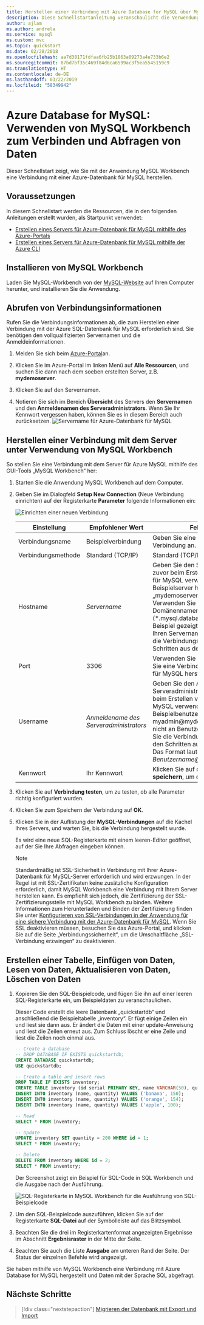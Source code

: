 ```yaml
---
title: Herstellen einer Verbindung mit Azure Database for MySQL über MySQL Workbench
description: Diese Schnellstartanleitung veranschaulicht die Verwendung von MySQL Workbench – einem Tool, mit dem Sie eine Verbindung mit Azure-Datenbank für MySQL herstellen und Daten daraus abfragen können.
author: ajlam
ms.author: andrela
ms.service: mysql
ms.custom: mvc
ms.topic: quickstart
ms.date: 02/28/2018
ms.openlocfilehash: aa7d38171fdfaa6fb25b1863a09273a4e733b6e2
ms.sourcegitcommit: 87bd7bf35c469f84d6ca6599ac3f5ea5545159c9
ms.translationtype: HT
ms.contentlocale: de-DE
ms.lasthandoff: 03/22/2019
ms.locfileid: "58349942"
---
```

# <a name="azure-database-for-mysql-use-mysql-workbench-to-connect-and-query-data"></a>Azure Database for MySQL: Verwenden von MySQL Workbench zum Verbinden und Abfragen von Daten
Dieser Schnellstart zeigt, wie Sie mit der Anwendung MySQL Workbench eine Verbindung mit einer Azure-Datenbank für MySQL herstellen. 

## <a name="prerequisites"></a>Voraussetzungen
In diesem Schnellstart werden die Ressourcen, die in den folgenden Anleitungen erstellt wurden, als Startpunkt verwendet:
- [Erstellen eines Servers für Azure-Datenbank für MySQL mithilfe des Azure-Portals](./quickstart-create-mysql-server-database-using-azure-portal.md)
- [Erstellen eines Servers für Azure-Datenbank für MySQL mithilfe der Azure CLI](./quickstart-create-mysql-server-database-using-azure-cli.md)

## <a name="install-mysql-workbench"></a>Installieren von MySQL Workbench
Laden Sie MySQL-Workbench von der [MySQL-Website](https://dev.mysql.com/downloads/workbench/) auf Ihren Computer herunter, und installieren Sie die Anwendung.

## <a name="get-connection-information"></a>Abrufen von Verbindungsinformationen
Rufen Sie die Verbindungsinformationen ab, die zum Herstellen einer Verbindung mit der Azure SQL-Datenbank für MySQL erforderlich sind. Sie benötigen den vollqualifizierten Servernamen und die Anmeldeinformationen.

1. Melden Sie sich beim [Azure-Portal](https://portal.azure.com/)an.

2. Klicken Sie im Azure-Portal im linken Menü auf **Alle Ressourcen**, und suchen Sie dann nach dem soeben erstellten Server, z.B. **mydemoserver**.

3. Klicken Sie auf den Servernamen.

4. Notieren Sie sich im Bereich **Übersicht** des Servers den **Servernamen** und den **Anmeldenamen des Serveradministrators**. Wenn Sie Ihr Kennwort vergessen haben, können Sie es in diesem Bereich auch zurücksetzen.
 ![Servername für Azure-Datenbank für MySQL](./media/connect-php/1_server-overview-name-login.png)

## <a name="connect-to-the-server-by-using-mysql-workbench"></a>Herstellen einer Verbindung mit dem Server unter Verwendung von MySQL Workbench 
So stellen Sie eine Verbindung mit dem Server für Azure MySQL mithilfe des GUI-Tools „MySQL Workbench“ her:

1.  Starten Sie die Anwendung MySQL Workbench auf dem Computer. 

2.  Geben Sie im Dialogfeld **Setup New Connection** (Neue Verbindung einrichten) auf der Registerkarte **Parameter** folgende Informationen ein:

    ![Einrichten einer neuen Verbindung](./media/connect-workbench/2-setup-new-connection.png)

    | **Einstellung** | **Empfohlener Wert** | **Feldbeschreibung** |
    |---|---|---|
    |   Verbindungsname | Beispielverbindung | Geben Sie eine Bezeichnung für diese Verbindung an. |
    | Verbindungsmethode | Standard (TCP/IP) | Standard (TCP/IP) ist ausreichend. |
    | Hostname | *Servername* | Geben Sie den Servernamen an, den Sie zuvor beim Erstellen von Azure-Datenbank für MySQL verwendet haben. Unser Beispielserver heißt „mydemoserver.mysql.database.azure.com“. Verwenden Sie den vollqualifizierten Domänennamen (\*.mysql.database.azure.com), wie im Beispiel gezeigt. Sollten Sie sich nicht an Ihren Servernamen erinnern, ermitteln Sie die Verbindungsinformationen gemäß den Schritten aus dem vorherigen Abschnitt.  |
    | Port | 3306 | Verwenden Sie immer den Port 3306, wenn Sie eine Verbindung mit Azure-Datenbank für MySQL herstellen. |
    | Username |  *Anmeldename des Serveradministrators* | Geben Sie den Anmeldename des Serveradministrators ein, den Sie zuvor beim Erstellen von Azure-Datenbank für MySQL verwendet haben. Unser Beispielbenutzername lautet myadmin@mydemoserver. Sollten Sie sich nicht an Benutzernamen erinnern, ermitteln Sie die Verbindungsinformationen gemäß den Schritten aus dem vorherigen Abschnitt. Das Format lautet: *Benutzername\@Servername*.
    | Kennwort | Ihr Kennwort | Klicken Sie auf die Schaltfläche **In Vault speichern**, um das Kennwort zu speichern. |

3.   Klicken Sie auf **Verbindung testen**, um zu testen, ob alle Parameter richtig konfiguriert wurden. 

4.   Klicken Sie zum Speichern der Verbindung auf **OK**. 

5.   Klicken Sie in der Auflistung der **MySQL-Verbindungen** auf die Kachel Ihres Servers, und warten Sie, bis die Verbindung hergestellt wurde.

        Es wird eine neue SQL-Registerkarte mit einem leeren-Editor geöffnet, auf der Sie Ihre Abfragen eingeben können.
    
        > [!NOTE]
        > Standardmäßig ist SSL-Sicherheit in Verbindung mit Ihrer Azure-Datenbank für MySQL-Server erforderlich und wird erzwungen. In der Regel ist mit SSL-Zertifikaten keine zusätzliche Konfiguration erforderlich, damit MySQL Workbench eine Verbindung mit Ihrem Server herstellen kann. Es empfiehlt sich jedoch, die Zertifizierung der SSL-Zertifizierungsstelle mit MySQL Workbench zu binden. Weitere Informationen zum Herunterladen und Binden der Zertifizierung finden Sie unter [Konfigurieren von SSL-Verbindungen in der Anwendung für eine sichere Verbindung mit der Azure-Datenbank für MySQL](./howto-configure-ssl.md).  Wenn Sie SSL deaktivieren müssen, besuchen Sie das Azure-Portal, und klicken Sie auf die Seite „Verbindungssicherheit“, um die Umschaltfläche „SSL-Verbindung erzwingen“ zu deaktivieren.

## <a name="create-a-table-insert-data-read-data-update-data-delete-data"></a>Erstellen einer Tabelle, Einfügen von Daten, Lesen von Daten, Aktualisieren von Daten, Löschen von Daten
1. Kopieren Sie den SQL-Beispielcode, und fügen Sie ihn auf einer leeren SQL-Registerkarte ein, um Beispieldaten zu veranschaulichen.

    Dieser Code erstellt die leere Datenbank „quickstartdb“ und anschließend die Beispieltabelle „inventory“. Er fügt einige Zeilen ein und liest sie dann aus. Er ändert die Daten mit einer update-Anweisung und liest die Zeilen erneut aus. Zum Schluss löscht er eine Zeile und liest die Zeilen noch einmal aus.
    
    ```sql
    -- Create a database
    -- DROP DATABASE IF EXISTS quickstartdb;
    CREATE DATABASE quickstartdb;
    USE quickstartdb;
    
    -- Create a table and insert rows
    DROP TABLE IF EXISTS inventory;
    CREATE TABLE inventory (id serial PRIMARY KEY, name VARCHAR(50), quantity INTEGER);
    INSERT INTO inventory (name, quantity) VALUES ('banana', 150);
    INSERT INTO inventory (name, quantity) VALUES ('orange', 154);
    INSERT INTO inventory (name, quantity) VALUES ('apple', 100);
    
    -- Read
    SELECT * FROM inventory;
    
    -- Update
    UPDATE inventory SET quantity = 200 WHERE id = 1;
    SELECT * FROM inventory;
    
    -- Delete
    DELETE FROM inventory WHERE id = 2;
    SELECT * FROM inventory;
    ```

    Der Screenshot zeigt ein Beispiel für SQL-Code in SQL Workbench und die Ausgabe nach der Ausführung.
    
    ![SQL-Registerkarte in MySQL Workbench für die Ausführung von SQL-Beispielcode](media/connect-workbench/3-workbench-sql-tab.png)

2. Um den SQL-Beispielcode auszuführen, klicken Sie auf der Registerkarte **SQL-Datei** auf der Symbolleiste auf das Blitzsymbol.
3. Beachten Sie die drei im Registerkartenformat angezeigten Ergebnisse im Abschnitt **Ergebnisraster** in der Mitte der Seite. 
4. Beachten Sie auch die Liste **Ausgabe** am unteren Rand der Seite. Der Status der einzelnen Befehle wird angezeigt. 

Sie haben mithilfe von MySQL Workbench eine Verbindung mit Azure Database for MySQL hergestellt und Daten mit der Sprache SQL abgefragt.

## <a name="next-steps"></a>Nächste Schritte
> [!div class="nextstepaction"]
> [Migrieren der Datenbank mit Export und Import](./concepts-migrate-import-export.md)
